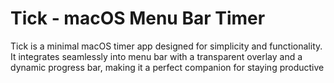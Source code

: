 # Tick - macOS Menu Bar Timer

Tick is a minimal macOS timer app designed for simplicity and functionality. It integrates seamlessly into menu bar with a transparent overlay and a dynamic progress bar, making it a perfect companion for staying productive
